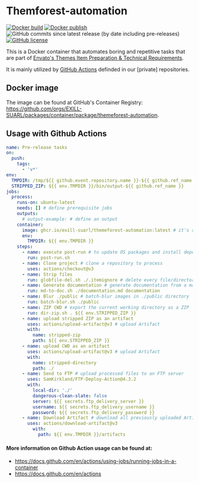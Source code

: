 # Themforest-automation

[![Docker build](https://github.com/EXILL-SUARL/themeforest-automation/actions/workflows/docker-build.yml/badge.svg)](https://github.com/EXILL-SUARL/themeforest-automation/actions) [![Docker publish](https://github.com/EXILL-SUARL/themeforest-automation/actions/workflows/docker-publish.yml/badge.svg)](https://github.com/EXILL-SUARL/themeforest-automation/actions) ![GitHub commits since latest release (by date including pre-releases)](https://img.shields.io/github/commits-since/EXILL-SUARL/themeforest-automation/latest?include_prereleases) [![GitHub license](https://img.shields.io/github/license/EXILL-SUARL/themeforest-automation)](https://github.com/EXILL-SUARL/themeforest-automation/blob/master/LICENSE)

This is a Docker container that automates boring and repetitive tasks that are part of [Envato's Themes Item Preparation & Technical Requirements](https://help.author.envato.com/hc/en-us/articles/360000470826-Themes-Item-Preparation-Technical-Requirements).

It is mainly utilized by [GitHub Actions](https://docs.github.com/en/actions) definded in our [private] repositories.

## Docker image

The image can be found at GitHub's Container Registry: https://github.com/orgs/EXILL-SUARL/packages/container/package/themeforest-automation.

## Usage with Github Actions

```yaml
name: Pre-release tasks
on:
  push:
    tags:
      - 'v*'
env:
  TMPDIR: /tmp/${{ github.event.repository.name }}-${{ github.ref_name }}
  STRIPPED_ZIP: ${{ env.TMPDIR }}/bin/output-${{ github.ref_name }}
jobs:
  process:
    runs-on: ubuntu-latest
    needs: [] # define prerequisite jobs
    outputs:
      # output-example: # define an output
    container:
      image: ghcr.io/exill-suarl/themeforest-automation:latest # it's recommended to use SemVer tags to avoid breaking changes
      env:
        TMPDIR: ${{ env.TMPDIR }}
    steps:
      - name: execute post-run # to update OS packages and install dependencies.
        run: post-run.sh
      - name: Clone project # clone a repository to process
        uses: actions/checkout@v3
      - name: Strip files
        run: globfile-del.sh ./.itemignore # delete every file/directory that match the defined glob paths in .itemignore
      - name: Generate documentation # generate documentation from a markdown file
        run: md-to-doc.sh ./documentation.md documentation
      - name: Blur ./public # batch-blur images in ./public directory
        run: batch-blur.sh ./public
      - name: ZIP CWD # export the current working directory as a ZIP
        run: dir-zip.sh . ${{ env.STRIPPED_ZIP }}
      - name: upload stripped ZIP as an artifact
        uses: actions/upload-artifact@v3 # upload Artifact
        with:
          name: stripped-zip
          path: ${{ env.STRIPPED_ZIP }}
      - name: upload CWD as an artifact
        uses: actions/upload-artifact@v3 # upload Artifact
        with:
          name: stripped-directory
          path: ./
      - name: Send to FTP # upload processed files to an FTP server
        uses: SamKirkland/FTP-Deploy-Action@4.3.2
        with:
          local-dir: './'
          dangerous-clean-slate: false
          server: ${{ secrets.ftp_delivery_server }}
          username: ${{ secrets.ftp_delivery_username }}
          password: ${{ secrets.ftp_delivery_password }}
      - name: Download Artifact # download all previously uploaded Artifacts
        uses: actions/download-artifact@v3
          with:
            path: ${{ env.TMPDIR }}/artifacts
```

#### More information on Github Action usage can be found at:

- https://docs.github.com/en/actions/using-jobs/running-jobs-in-a-container
- https://docs.github.com/en/actions
